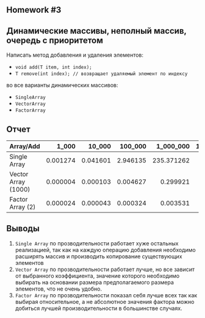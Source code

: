 Homework #3
---
## Динамические массивы, неполный массив, очередь с приоритетом

Написать метод добавления и удаления элементов:
* `void add(T item, int index);`
* `T remove(int index); // возвращает удаляемый элемент по индексу`

во все варианты динамических массивов:
* `SingleArray`
* `VectorArray`
* `FactorArray`


## Отчет
| Array/Add           |    1_000 |   10_000 |  100_000 |  1_000_000 | 10_000_000 |
|---------------------|---------:|---------:|---------:|-----------:|-----------:|
| Single Array        | 0.001274 | 0.041601 | 2.946135 | 235.371262 |          - |
| Vector Array (1000) | 0.000004 | 0.000103 | 0.004627 |   0.299921 |  22.258678 |
| Factor Array (2)    | 0.000024 | 0.000043 | 0.000324 |   0.003531 |   0.035477 |

## Выводы
1. `Single Array` по прозводительности работает хуже остальных реализацией, так как на каждую операцию добавления необходимо расширять массив и производить копирование существующих элементов
2. `Vector Array` по прозводительности работает лучше, но все зависит от выбранного коэффициента, значение которого необходимо выбирать на основании размера предполагаемого размера элементов, что не очень удобно.
3. `Factor Array` по прозводительности показал себя лучше всех так как выбирая относительное, а не абсолютное значения фактора можно добиться лучшей производительности в большинстве случаях.